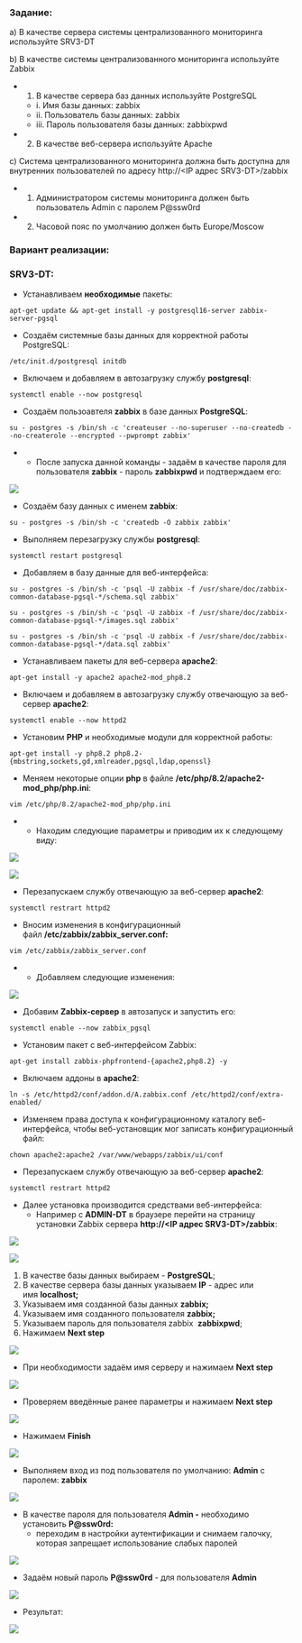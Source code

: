 ### Задание:

a) В качестве сервера системы централизованного мониторинга используйте SRV3-DT

b) В качестве системы централизованного мониторинга используйте Zabbix

- 1. В качестве сервера баз данных используйте PostgreSQL
    - i. Имя базы данных: zabbix
    - ii. Пользователь базы данных: zabbix
    - iii. Пароль пользователя базы данных: zabbixpwd
- 2. В качестве веб-сервера используйте Apache

c) Система централизованного мониторинга должна быть доступна для внутренних пользователей по адресу http://<IP адрес SRV3-DT>/zabbix

- 1. Администратором системы мониторинга должен быть пользователь Admin с паролем P@ssw0rd
- 2. Часовой пояс по умолчанию должен быть Europe/Moscow

### Вариант реализации:

### SRV3-DT:

- Устанавливаем **необходимые** пакеты:

```
apt-get update && apt-get install -y postgresql16-server zabbix-server-pgsql
```

- Создаём системные базы данных для корректной работы PostgreSQL:

```
/etc/init.d/postgresql initdb
```

- Включаем и добавляем в автозагрузку службу **postgresql**:

```
systemctl enable --now postgresql
```

- Создаём пользоавтеля **zabbix** в базе данных **PostgreSQL**:

```
su - postgres -s /bin/sh -c 'createuser --no-superuser --no-createdb --no-createrole --encrypted --pwprompt zabbix'
```

- - После запуска данной команды - задаём в качестве пароля для пользователя **zabbix** - пароль **zabbixpwd** и подтверждаем его:

![](https://sysahelper.ru/pluginfile.php/844/mod_page/content/2/image%20%281%29.png)

- Создаём базу данных с именем **zabbix**:

```
su - postgres -s /bin/sh -c 'createdb -O zabbix zabbix'
```

- Выполняем перезагрузку службы **postgresql**:

```
systemctl restart postgresql
```

- Добавляем в базу данные для веб-интерфейса:

```
su - postgres -s /bin/sh -c 'psql -U zabbix -f /usr/share/doc/zabbix-common-database-pgsql-*/schema.sql zabbix'
```

```
su - postgres -s /bin/sh -c 'psql -U zabbix -f /usr/share/doc/zabbix-common-database-pgsql-*/images.sql zabbix'
```

```
su - postgres -s /bin/sh -c 'psql -U zabbix -f /usr/share/doc/zabbix-common-database-pgsql-*/data.sql zabbix'
```

- Устанавливаем пакеты для веб-сервера **apache2**:

```
apt-get install -y apache2 apache2-mod_php8.2
```

- Включаем и добавляем в автозагрузку службу отвечающую за веб-сервер **apache2**:

```
systemctl enable --now httpd2
```

- Установим **PHP** и необходимые модули для корректной работы:

```
apt-get install -y php8.2 php8.2-{mbstring,sockets,gd,xmlreader,pgsql,ldap,openssl}
```

- Меняем некоторые опции **php** в файле **/etc/php/8.2/apache2-mod_php/php.ini**: 

```
vim /etc/php/8.2/apache2-mod_php/php.ini
```

- - Находим следующие параметры и приводим их к следующему виду:

![](https://sysahelper.ru/pluginfile.php/844/mod_page/content/2/image%20%282%29.png)

![](https://sysahelper.ru/pluginfile.php/844/mod_page/content/2/image%20%283%29.png)

- Перезапускаем службу отвечающую за веб-сервер **apache2**:

```
systemctl restrart httpd2
```

- Вносим изменения в конфигурационный файл **/etc/zabbix/zabbix_server.conf:**

```
vim /etc/zabbix/zabbix_server.conf
```

- - Добавляем следующие изменения:

![](https://sysahelper.ru/pluginfile.php/844/mod_page/content/2/image%20%284%29.png)

- Добавим **Zabbix-сервер** в автозапуск и запустить его:

```
systemctl enable --now zabbix_pgsql
```

- Установим пакет с веб-интерфейсом Zabbix:

```
apt-get install zabbix-phpfrontend-{apache2,php8.2} -y
```

- Включаем аддоны в **apache2**: 

```
ln -s /etc/httpd2/conf/addon.d/A.zabbix.conf /etc/httpd2/conf/extra-enabled/
```

- Изменяем права доступа к конфигурационному каталогу веб-интерфейса, чтобы веб-установщик мог записать конфигурационный файл: 

```
chown apache2:apache2 /var/www/webapps/zabbix/ui/conf
```

- Перезапускаем службу отвечающую за веб-сервер **apache2**:

```
systemctl restrart httpd2
```

- Далее установка производится средствами веб-интерфейса:
    - Например с **ADMIN-DT** в браузере перейти на страницу установки Zabbix сервера **http://<IP адрес SRV3-DT>/zabbix**: 

![](https://sysahelper.ru/pluginfile.php/844/mod_page/content/2/image%20%285%29.png)

![](https://sysahelper.ru/pluginfile.php/844/mod_page/content/2/image%20%286%29.png)

1. В качестве базы данных выбираем - **PostgreSQL**;
2. В качестве сервера базы данных указываем **IP** - адрес или имя **localhost;**
3. Указываем имя созданной базы данных **zabbix;**
4. Указываем имя созданного пользователя **zabbix;**
5. Указываем пароль для пользователя zabbix  **zabbixpwd**;
6. Нажимаем **Next step**

![](https://sysahelper.ru/pluginfile.php/844/mod_page/content/2/image%20%287%29.png)

- При необходимости задаём имя серверу и нажимаем **Next step**

![](https://sysahelper.ru/pluginfile.php/844/mod_page/content/2/image%20%288%29.png)

- Проверяем введённые ранее параметры и нажимаем **Next step**

![](https://sysahelper.ru/pluginfile.php/844/mod_page/content/2/image%20%289%29.png)

- Нажимаем **Finish**

![](https://sysahelper.ru/pluginfile.php/844/mod_page/content/2/image%20%2810%29.png)

- Выполняем вход из под пользователя по умолчанию: **Admin** с паролем: **zabbix**

![](https://sysahelper.ru/pluginfile.php/844/mod_page/content/2/image%20%2812%29.png)

- В качестве пароля для пользователя **Admin -** необходимо установить **P@ssw0rd:**
    - переходим в настройки аутентификации и снимаем галочку, которая запрещает использование слабых паролей

![](https://sysahelper.ru/pluginfile.php/844/mod_page/content/2/image%20%2813%29.png)

- Задаём новый пароль **P@ssw0rd** - для пользователя **Admin**

![](https://sysahelper.ru/pluginfile.php/844/mod_page/content/2/image%20%2814%29.png)

- Результат:

![](https://sysahelper.ru/pluginfile.php/844/mod_page/content/2/image%20%2815%29.png)